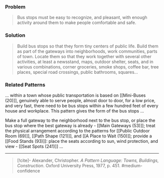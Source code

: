 ### Problem
>Bus stops must be easy to recognize, and pleasant, with enough activity around them to make people comfortable and safe.

### Solution
>Build bus stops so that they form tiny centers of public life. Build them as part of the gateways into neighborhoods, work communities, parts of town. Locate them so that they work together with several other activities, at least a newsstand, maps, outdoor shelter, seats, and in various combinations, corner groceries, smoke shops, coffee bar, tree places, special road crossings, public bathrooms, squares…

### Related Patterns
... within a town whose public transportation is based on [[Mini-Buses (20)]], genuinely able to serve people, almost door to door, for a low price, and very fast, there need to be bus stops within a few hundred feet of every house and workplace. This pattern gives the form of the bus stops ...

Make a full gateway to the neighborhood next to the bus stop, or place the bus stop where the best gateway is already - [[Main Gateways (53)]]; treat the physical arrangement according to the patterns for [[Public Outdoor Room (69)]], [[Path Shape (121)]], and [[A Place to Wait (150)]]; provide a [[Food Stands (93)]]: place the seats according to sun, wind protection, and view - [[Seat Spots (241)]] ...

---

> [!cite]- Alexander, Christopher. _A Pattern Language: Towns, Buildings, Construction_. Oxford University Press, 1977, p. 451.
> #medium-confidence 